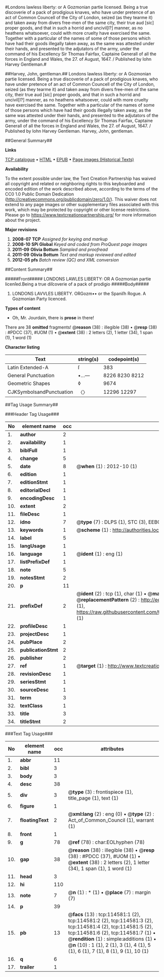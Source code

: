 #Londons lawless liberty: or A Gozmonian partie licensed. Being a true discoverie of a pack of prodigious knaves, who have under pretence of an act of Common Councell of the City of London, seized (as they tearme it) and taken away from divers free-men of the same city, their true aud [sic] proper goods, and that in such a horrid and uncivil[l?] manner, as no heathens whatsoever, could with more cruelty have exercised the same. Together with a particular of the names of some of those persons which have had their goods illegally taken away, as the same was attested under their hands, and presented to the adjutators of the army, under the command of his Excellency Sir Thomas Fairfax, Captaine Generall of all the forces in England and Wales, the 27. of August, 1647. / Published by Iohn Harvey Gentleman.#

##Harvey, John, gentleman.##
Londons lawless liberty: or A Gozmonian partie licensed. Being a true discoverie of a pack of prodigious knaves, who have under pretence of an act of Common Councell of the City of London, seized (as they tearme it) and taken away from divers free-men of the same city, their true aud [sic] proper goods, and that in such a horrid and uncivil[l?] manner, as no heathens whatsoever, could with more cruelty have exercised the same. Together with a particular of the names of some of those persons which have had their goods illegally taken away, as the same was attested under their hands, and presented to the adjutators of the army, under the command of his Excellency Sir Thomas Fairfax, Captaine Generall of all the forces in England and Wales, the 27. of August, 1647. / Published by Iohn Harvey Gentleman.
Harvey, John, gentleman.

##General Summary##

**Links**

[TCP catalogue](http://www.ota.ox.ac.uk/tcp/)  • 
[HTML](http://tei.it.ox.ac.uk/tcp/Texts-HTML/free/A86/A86077.html)  • 
[EPUB](http://tei.it.ox.ac.uk/tcp/Texts-EPUB/free/A86/A86077.epub) • 
[Page images (Historical Texts)](https://historicaltexts.jisc.ac.uk/eebo-99862422e)

**Availability**

To the extent possible under law, the Text Creation Partnership has waived all copyright and related or neighboring rights to this keyboarded and encoded edition of the work described above, according to the terms of the CC0 1.0 Public Domain Dedication (http://creativecommons.org/publicdomain/zero/1.0/). This waiver does not extend to any page images or other supplementary files associated with this work, which may be protected by copyright or other license restrictions. Please go to https://www.textcreationpartnership.org/ for more information about the project.

**Major revisions**

1. __2008-07__ __TCP__ *Assigned for keying and markup*
1. __2008-10__ __SPi Global__ *Keyed and coded from ProQuest page images*
1. __2011-09__ __Olivia Bottum__ *Sampled and proofread*
1. __2011-09__ __Olivia Bottum__ *Text and markup reviewed and edited*
1. __2012-05__ __pfs__ *Batch review (QC) and XML conversion*

##Content Summary##

#####Front#####
LONDONS LAWLES LIBERTY: OR A Gozmonian partie licenſed.Being a true diſcoverie of a pack of prodigio
#####Body#####

1. LONDONS LAVVLES LIBERTY. ORGozm•• or the Spaniſh Rogue. A Gozmonian Party licenced.

**Types of content**

  * Oh, Mr. Jourdain, there is **prose** in there!

There are 38 **omitted** fragments! 
 @__reason__ (38) : illegible (38)  •  @__resp__ (38) : #PDCC (37), #UOM (1)  •  @__extent__ (38) : 2 letters (2), 1 letter (34), 1 span (1), 1 word (1)

**Character listing**


|Text|string(s)|codepoint(s)|
|---|---|---|
|Latin Extended-A|ſ|383|
|General Punctuation|•…—|8226 8230 8212|
|Geometric Shapes|◊|9674|
|CJKSymbolsandPunctuation|〈〉|12296 12297|

##Tag Usage Summary##

###Header Tag Usage###

|No|element name|occ|attributes|
|---|---|---|---|
|1.|__author__|2||
|2.|__availability__|1||
|3.|__biblFull__|1||
|4.|__change__|5||
|5.|__date__|8| @__when__ (1) : 2012-10 (1)|
|6.|__edition__|1||
|7.|__editionStmt__|1||
|8.|__editorialDecl__|1||
|9.|__encodingDesc__|1||
|10.|__extent__|2||
|11.|__fileDesc__|1||
|12.|__idno__|7| @__type__ (7) : DLPS (1), STC (3), EEBO-CITATION (1), PROQUEST (1), VID (1)|
|13.|__keywords__|1| @__scheme__ (1) : http://authorities.loc.gov/ (1)|
|14.|__label__|5||
|15.|__langUsage__|1||
|16.|__language__|1| @__ident__ (1) : eng (1)|
|17.|__listPrefixDef__|1||
|18.|__note__|5||
|19.|__notesStmt__|2||
|20.|__p__|11||
|21.|__prefixDef__|2| @__ident__ (2) : tcp (1), char (1)  •  @__matchPattern__ (2) : ([0-9\-]+):([0-9IVX]+) (1), (.+) (1)  •  @__replacementPattern__ (2) : http://eebo.chadwyck.com/downloadtiff?vid=$1&page=$2 (1), https://raw.githubusercontent.com/textcreationpartnership/Texts/master/tcpchars.xml#$1 (1)|
|22.|__profileDesc__|1||
|23.|__projectDesc__|1||
|24.|__pubPlace__|2||
|25.|__publicationStmt__|2||
|26.|__publisher__|2||
|27.|__ref__|1| @__target__ (1) : http://www.textcreationpartnership.org/docs/. (1)|
|28.|__revisionDesc__|1||
|29.|__seriesStmt__|1||
|30.|__sourceDesc__|1||
|31.|__term__|3||
|32.|__textClass__|1||
|33.|__title__|3||
|34.|__titleStmt__|2||


###Text Tag Usage###

|No|element name|occ|attributes|
|---|---|---|---|
|1.|__abbr__|11||
|2.|__bibl__|3||
|3.|__body__|3||
|4.|__desc__|38||
|5.|__div__|3| @__type__ (3) : frontispiece (1), title_page (1), text (1)|
|6.|__figure__|1||
|7.|__floatingText__|2| @__xml:lang__ (2) : eng (0)  •  @__type__ (2) : Act_of_Common_Council (1), warrant (1)|
|8.|__front__|1||
|9.|__g__|78| @__ref__ (78) : char:EOLhyphen (78)|
|10.|__gap__|38| @__reason__ (38) : illegible (38)  •  @__resp__ (38) : #PDCC (37), #UOM (1)  •  @__extent__ (38) : 2 letters (2), 1 letter (34), 1 span (1), 1 word (1)|
|11.|__head__|3||
|12.|__hi__|110||
|13.|__note__|7| @__n__ (1) : * (1)  •  @__place__ (7) : margin (7)|
|14.|__p__|39||
|15.|__pb__|13| @__facs__ (13) : tcp:114581:1 (2), tcp:114581:2 (2), tcp:114581:3 (2), tcp:114581:4 (2), tcp:114581:5 (2), tcp:114581:6 (2), tcp:114581:7 (1)  •  @__rendition__ (1) : simple:additions (1)  •  @__n__ (10) : 1 (1), 2 (1), 3 (1), 4 (1), 5 (1), 6 (1), 7 (1), 8 (1), 9 (1), 10 (1)|
|16.|__q__|6||
|17.|__trailer__|1||
